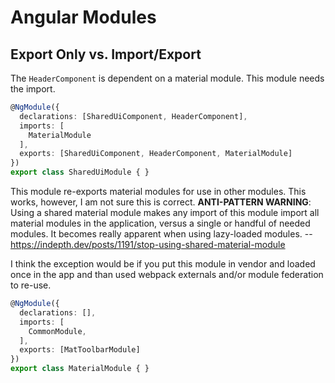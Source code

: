 # Angular Modules

## Export Only vs. Import/Export

The `HeaderComponent` is dependent on a material module. This module needs the import.

```typescript
@NgModule({
  declarations: [SharedUiComponent, HeaderComponent],
  imports: [
    MaterialModule
  ],
  exports: [SharedUiComponent, HeaderComponent, MaterialModule]
})
export class SharedUiModule { }
```

This module re-exports material modules for use in other modules. This works, however, I am not sure this is correct.
**ANTI-PATTERN WARNING**: Using a shared material module makes any import of this module import all material modules in the application, versus a single or handful of needed modules. It becomes really apparent when using lazy-loaded modules.
-- https://indepth.dev/posts/1191/stop-using-shared-material-module

I think the exception would be if you put this module in vendor and loaded once in the app and than used webpack externals and/or module federation to re-use.

```typescript
@NgModule({
  declarations: [],
  imports: [
    CommonModule,
  ],
  exports: [MatToolbarModule]
})
export class MaterialModule { }

```
